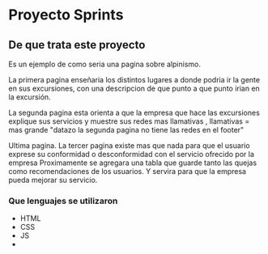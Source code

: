 # Proyecto Sprints

## De que trata este proyecto

<p>
Es un ejemplo de como seria  una pagina sobre alpinismo.

La primera pagina enseñaria los distintos lugares a donde podria ir  la gente 
en sus excursiones, con una descripcion de que punto a que punto irian en la excursión.
</p>

<p>
La segunda pagina esta orienta a que la empresa que hace las excursiones 
explique sus servicios y muestre sus redes mas llamativas , llamativas = mas grande
"datazo la segunda pagina no tiene las redes en el footer"
</p>

<p>
Ultima pagina. La tercer pagina existe mas que nada para que el usuario
exprese su conformidad o desconformidad con el servicio ofrecido por la empresa
Proximamente se agregara una tabla que guarde tanto las quejas como recomendaciones de los usuarios. Y servira para que la empresa pueda mejorar su servicio.
</p>

### Que lenguajes se utilizaron 
<ul>
<li>HTML</li>
<li>CSS</li>
<li>JS<li>
</ul>




